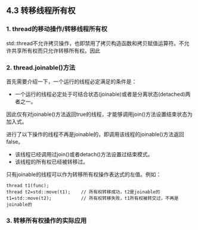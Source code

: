 ## 4.3 转移线程所有权

### 1. thread的移动操作/转移线程所有权
std::thread不允许拷贝操作，也即禁用了拷贝构造函数和拷贝赋值运算符。不允许共享所有权而只允许转移所有权。因此


### 2. thread.joinable()方法
首先需要介绍一下，一个运行的线程必定满足的条件是：

+ 一个运行的线程必定处于可结合状态(joinable)或者是分离状态(detached)两者之一。

因此仅有对joinable()方法返回true的线程，才能够调用join()方法设置结束状态为加入式。

进行了以下操作的线程不再是joinable的，即调用该线程的joinable()方法返回false。

+ 该线程已经调用过join()或者detach()方法设置过结束模式。
+ 该线程的所有权已经被转移过。

只有joinable的线程可以作为转移所有权操作表达式的左值。例如：
```
thread t1(func);
thread t2=std::move(t1);    // 所有权转移成功，t2是joinable的
t1=std::move(t2);           // 所有权转移失败，t1所有权被转交过，不再是joinable的
```

### 3. 转移所有权操作的实际应用

